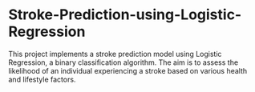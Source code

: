# Stroke-Prediction-using-Logistic-Regression
This project implements a stroke prediction model using Logistic Regression, a binary classification algorithm. The aim is to assess the likelihood of an individual experiencing a stroke based on various health and lifestyle factors.
